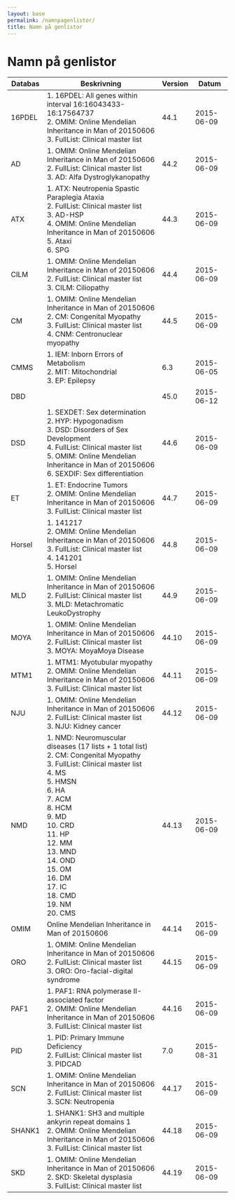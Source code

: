```yaml
---
layout: base
permalink: /namnpagenlistor/
title: Namn på genlistor
---
```


# Namn på genlistor

|Databas|Beskrivning|Version|Datum|
|---|---|---|---|
|16PDEL|1. 16PDEL: All genes within interval 16:16043433-16:17564737<br />2. OMIM: Online Mendelian Inheritance in Man of 20150606<br />3. FullList: Clinical master list<br />|44.1|2015-06-09|
|AD|1. OMIM: Online Mendelian Inheritance in Man of 20150606<br />2. FullList: Clinical master list<br />3. AD: Alfa Dystroglykanopathy<br />|44.2|2015-06-09|
|ATX|1. ATX: Neutropenia Spastic Paraplegia Ataxia<br />2. FullList: Clinical master list<br />3. AD-HSP<br />4. OMIM: Online Mendelian Inheritance in Man of 20150606<br />5. Ataxi<br />6. SPG<br />|44.3|2015-06-09|
|CILM|1. OMIM: Online Mendelian Inheritance in Man of 20150606<br />2. FullList: Clinical master list<br />3. CILM: Ciliopathy<br />|44.4|2015-06-09|
|CM|1. OMIM: Online Mendelian Inheritance in Man of 20150606<br />2. CM: Congenital Myopathy<br />3. FullList: Clinical master list<br />4. CNM: Centronuclear myopathy<br />|44.5|2015-06-09|
|CMMS|1. IEM: Inborn Errors of Metabolism<br />2. MIT: Mitochondrial<br />3. EP: Epilepsy<br />|6.3|2015-06-05|
|DBD||45.0|2015-06-12|
|DSD|1. SEXDET: Sex determination<br />2. HYP: Hypogonadism<br />3. DSD: Disorders of Sex Development<br />4. FullList: Clinical master list<br />5. OMIM: Online Mendelian Inheritance in Man of 20150606<br />6. SEXDIF: Sex differentiation<br />|44.6|2015-06-09|
|ET|1. ET: Endocrine Tumors<br />2. OMIM: Online Mendelian Inheritance in Man of 20150606<br />3. FullList: Clinical master list<br />|44.7|2015-06-09|
|Horsel|1. 141217<br />2. OMIM: Online Mendelian Inheritance in Man of 20150606<br />3. FullList: Clinical master list<br />4. 141201<br />5. Horsel<br />|44.8|2015-06-09|
|MLD|1. OMIM: Online Mendelian Inheritance in Man of 20150606<br />2. FullList: Clinical master list<br />3. MLD: Metachromatic LeukoDystrophy<br />|44.9|2015-06-09|
|MOYA|1. OMIM: Online Mendelian Inheritance in Man of 20150606<br />2. FullList: Clinical master list<br />3. MOYA: MoyaMoya Disease<br />|44.10|2015-06-09|
|MTM1|1. MTM1: Myotubular myopathy<br />2. OMIM: Online Mendelian Inheritance in Man of 20150606<br />3. FullList: Clinical master list<br />|44.11|2015-06-09|
|NJU|1. OMIM: Online Mendelian Inheritance in Man of 20150606<br />2. FullList: Clinical master list<br />3. NJU: Kidney cancer<br />|44.12|2015-06-09|
|NMD|1. NMD: Neuromuscular diseases (17 lists + 1 total list)<br />2. CM: Congenital Myopathy<br />3. FullList: Clinical master list<br />4. MS<br />5. HMSN<br />6. HA<br />7. ACM<br />8. HCM<br />9. MD<br />10. CRD<br />11. HP<br />12. MM<br />13. MND<br />14. OND<br />15. OM<br />16. DM<br />17. IC<br />18. CMD<br />19. NM<br />20. CMS<br />|44.13|2015-06-09|
|OMIM|Online Mendelian Inheritance in Man of 20150606|44.14|2015-06-09|
|ORO|1. OMIM: Online Mendelian Inheritance in Man of 20150606<br />2. FullList: Clinical master list<br />3. ORO: Oro-facial-digital syndrome<br />|44.15|2015-06-09|
|PAF1|1. PAF1: RNA polymerase II-associated factor<br />2. OMIM: Online Mendelian Inheritance in Man of 20150606<br />3. FullList: Clinical master list<br />|44.16|2015-06-09|
|PID|1. PID: Primary Immune Deficiency<br />2. FullList: Clinical master list<br />3. PIDCAD<br />|7.0|2015-08-31|
|SCN|1. OMIM: Online Mendelian Inheritance in Man of 20150606<br />2. FullList: Clinical master list<br />3. SCN: Neutropenia<br />|44.17|2015-06-09|
|SHANK1|1. SHANK1: SH3 and multiple ankyrin repeat domains 1<br />2. OMIM: Online Mendelian Inheritance in Man of 20150606<br />3. FullList: Clinical master list<br />|44.18|2015-06-09|
|SKD|1. OMIM: Online Mendelian Inheritance in Man of 20150606<br />2. SKD: Skeletal dysplasia<br />3. FullList: Clinical master list<br />|44.19|2015-06-09|

